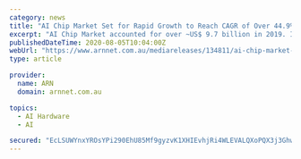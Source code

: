 ```yaml
---
category: news
title: "AI Chip Market Set for Rapid Growth to Reach CAGR of Over 44.9% by 2030 - NVIDIA, Xilinx, IBM"
excerpt: "AI Chip Market accounted for over ~US$ 9.7 billion in 2019. It is anticipated to grow at a CAGR of 44.9% from 2020 to 2030. Artificial intelligence (AI) chips refer to a new gener"
publishedDateTime: 2020-08-05T10:04:00Z
webUrl: "https://www.arnnet.com.au/mediareleases/134811/ai-chip-market-set-for-rapid-growth-to-reach-cagr/"
type: article

provider:
  name: ARN
  domain: arnnet.com.au

topics:
  - AI Hardware
  - AI

secured: "EcLSUWYnxYROsYPi290EhU85Mf9gyzvK1XHIEvhjRi4WLEVALQXoPQX3j3GhwUCXOyjXWU6mErcXgNVryssHNN0v2kT5+wF2L8JVJ/nB+0cCRXaWHAh/lZFb2D1w6XphZY7XO5saGBspN7o60YCtGysHeB+lOjZ9e8L60FHHwwBlt/EWtP41dj3Hmivq6ntYyGgNNEVQ4fbIOVxyavzi7OHdKHvdOnigq6hpuzXrhlxYbbuHKzKNclwpzzXOQuzhPzyMCICOV3jyZOMYG2W8Lu4bO2OMh2e/WAzjDMvwHM8Kuy63hg0SsGzTpFn9J1cQjPHGBtUKvtZWrzSe7+4IZg==;6249Z9RGQse/lUZCFyDXbw=="
---
```


